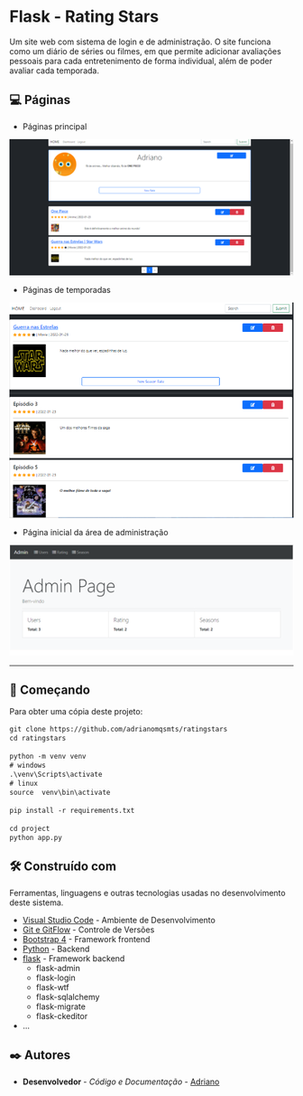 # Flask - Rating Stars

Um site web com sistema de login e de administração. O site funciona como um diário de séries ou filmes, em que permite adicionar avaliações pessoais para cada entretenimento de forma individual, além de poder avaliar cada temporada. 

## 💻 Páginas 

- Páginas principal

![](readme/dashboard.png)

- Páginas de temporadas 

![](readme/seasons.png)

- Página inicial da área de administração

![](readme/admin.png)


********************************************


## 🚀 Começando

Para obter uma cópia deste projeto:

```
git clone https://github.com/adrianomqsmts/ratingstars
cd ratingstars

python -m venv venv
# windows
.\venv\Scripts\activate
# linux
source  venv\bin\activate

pip install -r requirements.txt

cd project
python app.py
```


## 🛠️ Construído com

Ferramentas, linguagens e outras tecnologias usadas no desenvolvimento deste sistema.

* [Visual Studio Code](https://code.visualstudio.com/docs) - Ambiente de Desenvolvimento
* [Git e GitFlow](https://git-scm.com/) - Controle de Versões
* [Bootstrap 4](https://getbootstrap.com/docs/4.0/getting-started/introduction/) - Framework frontend
* [Python](https://docs.python.org/3/) - Backend
* [flask](https://flask.palletsprojects.com/en/2.0.x/) - Framework backend
  * flask-admin
  * flask-login
  * flask-wtf
  * flask-sqlalchemy
  * flask-migrate
  * flask-ckeditor
* ...

## ✒️ Autores

* **Desenvolvedor** - *Código e Documentação* - [Adriano](https://github.com/adrianomqsmts)


